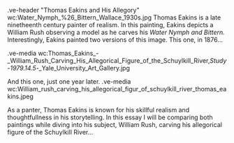 .ve-header "Thomas Eakins and His Allegory" wc:Water_Nymph_%26_Bittern_Wallace_1930s.jpg
Thomas Eakins is a late ninetheenth century painter of realism. In this painting, Eakins depicts a William Rush observing a model as he carves his *Water Nymph and Bittern.* Interestingly, Eakins painted two versions of this image. This one, in 1876...

.ve-media wc:Thomas_Eakins_-_William_Rush_Carving_His_Allegorical_Figure_of_the_Schuylkill_River,_Study_-_1979.14.5_-_Yale_University_Art_Gallery.jpg

And this one, just one year later. 
.ve-media wc:William_rush_carving_his_allegorical_figur_of_schuylkill_river_thomas_eakins.jpeg 

As a panter, Thomas Eakins is known for his skillful realism and thoughtfullness in his storytelling. In this essay I will be comparing both paintings while diving into his subject, William Rush, carving his allegorical figure of the Schuylkill River... 